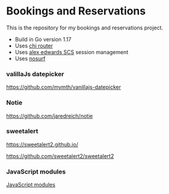 # Bookings and Reservations

This is the repository for my bookings and reservations project.

- Build in Go version 1.17
- Uses [chi router](https://github.com/go-chi/chi/v5)
- Uses [alex edwards SCS](https://github.com/alexedwards/scs/v2) session management
- Uses [nosurf](https://github.com/justinas/nosurf)

### valillaJs datepicker
https://github.com/mymth/vanillajs-datepicker

### Notie
https://github.com/jaredreich/notie

### sweetalert
https://sweetalert2.github.io/

https://github.com/sweetalert2/sweetalert2

### JavaScript modules
[JavaScript modules](https://developer.mozilla.org/en-US/docs/Web/JavaScript/Guide/Modules)
